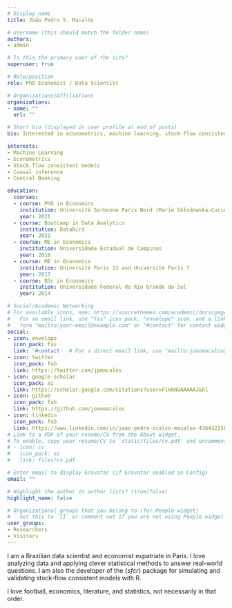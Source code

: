 ```yaml
---
# Display name
title: João Pedro S. Macalós

# Username (this should match the folder name)
authors:
- admin

# Is this the primary user of the site?
superuser: true

# Role/position
role: PhD Economist / Data Scientist

# Organizations/Affiliations
organizations:
- name: ""
  url: ""

# Short bio (displayed in user profile at end of posts)
bio: Interested in econometrics, machine learning, stock-flow consistent models, and central banking in emerging economies.

interests:
- Machine Learning
- Econometrics
- Stock-flow consistent models
- Causal inference
- Central Banking

education:
  courses:
  - course: PhD in Economics
    institution: Université Sorbonne Paris Nord (Marie Skłodowska-Curie Fellow)
    year: 2021
  - course: Bootcamp in Data Analytics
    institution: DataBird
    year: 2021
  - course: ME in Economics
    institution: Universidade Estadual de Campinas
    year: 2018
  - course: ME in Economics
    institution: Université Paris 13 and Université Paris 7
    year: 2017
  - course: BSc in Economics
    institution: Universidade Federal do Rio Grande do Sul
    year: 2014

# Social/Academic Networking
# For available icons, see: https://sourcethemes.com/academic/docs/page-builder/#icons
#   For an email link, use "fas" icon pack, "envelope" icon, and a link in the
#   form "mailto:your-email@example.com" or "#contact" for contact widget.
social:
- icon: envelope
  icon_pack: fas
  link: '#contact'  # For a direct email link, use "mailto:joaomacalos@gmail.com".
- icon: twitter
  icon_pack: fab
  link: https://twitter.com/jpmacalos
- icon: google-scholar
  icon_pack: ai
  link: https://scholar.google.com/citations?user=FlkKNVAAAAAJ&hl
- icon: github
  icon_pack: fab
  link: https://github.com/joaomacalos
- icon: linkedin
  icon_pack: fab
  link: https://www.linkedin.com/in/joao-pedro-scalco-macalos-436432156/
# Link to a PDF of your resume/CV from the About widget.
# To enable, copy your resume/CV to `static/files/cv.pdf` and uncomment the lines below.
# - icon: cv
#   icon_pack: ai
#   link: files/cv.pdf

# Enter email to display Gravatar (if Gravatar enabled in Config)
email: ""

# Highlight the author in author lists? (true/false)
highlight_name: false

# Organizational groups that you belong to (for People widget)
#   Set this to `[]` or comment out if you are not using People widget.
user_groups:
- Researchers
- Visitors
---
```


I am a Brazilian data scientist and economist expatriate in Paris. I love analyzing data and applying clever statistical methods to answer real-world questions. I am also the developer of the {*sfcr*} package for simulating and validating stock-flow consistent models with R.

I love football, economics, literature, and statistics, not necessarily in that order.

